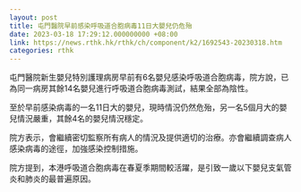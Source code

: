```yaml
---
layout: post
title: 屯門醫院早前感染呼吸道合胞病毒11日大嬰兒仍危殆
date: 2023-03-18 17:29:12.000000000 +08:00
link: https://news.rthk.hk/rthk/ch/component/k2/1692543-20230318.htm
categories: rthk
---
```


屯門醫院新生嬰兒特別護理病房早前有6名嬰兒感染呼吸道合胞病毒，院方說，已為同一病房其餘14名嬰兒進行呼吸道合胞病毒測試，結果全部為陰性。

至於早前感染病毒的一名11日大的嬰兒，現時情況仍然危殆，另一名5個月大的嬰兒情況嚴重，其餘4名的嬰兒情況穩定。

院方表示，會繼續密切監察所有病人的情況及提供適切的治療。亦會繼續調查病人感染病毒的途徑，加強感染控制措施。

院方提到，本港呼吸道合胞病毒在春夏季期間較活躍，是引致一歲以下嬰兒支氣管炎和肺炎的最普遍原因。
